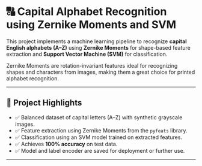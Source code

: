 # 🔠 Capital Alphabet Recognition using Zernike Moments and SVM

This project implements a machine learning pipeline to recognize **capital English alphabets (A–Z)** using **Zernike Moments** for shape-based feature extraction and **Support Vector Machine (SVM)** for classification.

Zernike Moments are rotation-invariant features ideal for recognizing shapes and characters from images, making them a great choice for printed alphabet recognition.

---

## 📌 Project Highlights

- ✅ Balanced dataset of capital letters (A–Z) with synthetic grayscale images.
- ✅ Feature extraction using Zernike Moments from the `pyfeats` library.
- ✅ Classification using an SVM model trained on extracted features.
- ✅ Achieves **100% accuracy** on test data.
- ✅ Model and label encoder are saved for deployment or further use.

---

